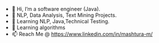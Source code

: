 - 👋 Hi, I’m a software engineer (Java).
- 👀 NLP, Data Analysis, Text Mining Projects.
- 🌱 Learning NLP, Java,Technical Testing.
- 💞️ Learning algorithms
- 📫 Reach Me @ https://www.linkedin.com/in/mashtura-m/


